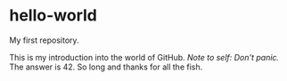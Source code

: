 # hello-world
My first repository.

This is my introduction into the world of GitHub. *Note to self: Don't panic.*
The answer is 42.
So long and thanks for all the fish.
